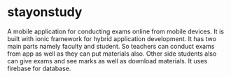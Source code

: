 # stayonstudy
A mobile application for conducting exams online from mobile devices. 
It is built with ionic framework for hybrid application development.
It has two main parts namely faculty and student.
So teachers can conduct exams from app as well as they can put materials also. 
Other side students also can give exams and see marks as well as download materials. It uses firebase for database.

